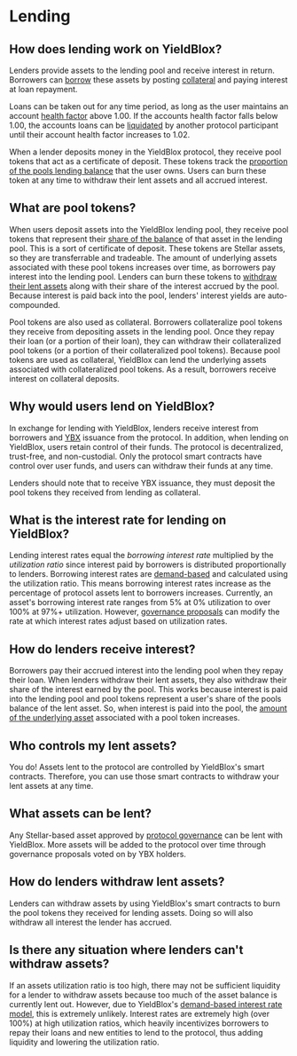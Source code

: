 # Lending

## How does lending work on YieldBlox?

Lenders provide assets to the lending pool and receive interest in return. Borrowers can [borrow](borrowing.md) these assets by posting [collateral](borrowing.md#what-is-collateral) and paying interest at loan repayment.

Loans can be taken out for any time period, as long as the user maintains an account [health factor](./#whats-a-health-factor) above 1.00. If the accounts health factor falls below 1.00, the accounts loans can be [liquidated](liquidations.md) by another protocol participant until their account health factor increases to 1.02.

When a lender deposits money in the YieldBlox protocol, they receive pool tokens that act as a certificate of deposit. These tokens track the [proportion of the pools lending balance](../../technical-docs/math.md#pool-token-issuance) that the user owns. Users can burn these token at any time to withdraw their lent assets and all accrued interest.

## What are pool tokens?

When users deposit assets into the YieldBlox lending pool, they receive pool tokens that represent their [share of the balance](../../technical-docs/math.md#pool-token-issuance) of that asset in the lending pool. This is a sort of certificate of deposit. These tokens are Stellar assets, so they are transferrable and tradeable. The amount of underlying assets associated with these pool tokens increases over time, as borrowers pay interest into the lending pool. Lenders can burn these tokens to [withdraw their lent assets](../../technical-docs/math.md#asset-payout) along with their share of the interest accrued by the pool. Because interest is paid back into the pool, lenders' interest yields are auto-compounded.

Pool tokens are also used as collateral. Borrowers collateralize pool tokens they receive from depositing assets in the lending pool. Once they repay their loan (or a portion of their loan), they can withdraw their collateralized pool tokens (or a portion of their collateralized pool tokens). Because pool tokens are used as collateral, YieldBlox can lend the underlying assets associated with collateralized pool tokens. As a result, borrowers receive interest on collateral deposits.

## Why would users lend on YieldBlox?

In exchange for lending with YieldBlox, lenders receive interest from borrowers and [YBX](../ybx-tokens/#how-do-i-get-ybx-tokens) issuance from the protocol. In addition, when lending on YieldBlox, users retain control of their funds. The protocol is decentralized, trust-free, and non-custodial. Only the protocol smart contracts have control over user funds, and users can withdraw their funds at any time.

Lenders should note that to receive YBX issuance, they must deposit the pool tokens they received from lending as collateral.

## What is the interest rate for lending on YieldBlox?

Lending interest rates equal the _borrowing interest rate_ multiplied by the _utilization ratio_ since interest paid by borrowers is distributed proportionally to lenders. Borrowing interest rates are [demand-based](interest-rates.md#how-do-loan-interest-rates-work) and calculated using the utilization ratio. This means borrowing interest rates increase as the percentage of protocol assets lent to borrowers increases. Currently, an asset's borrowing interest rate ranges from 5% at 0% utilization to over 100% at 97%+ utilization. However, [governance proposals](../governance.md) can modify the rate at which interest rates adjust based on utilization rates.

## How do lenders receive interest?

Borrowers pay their accrued interest into the lending pool when they repay their loan. When lenders withdraw their lent assets, they also withdraw their share of the interest earned by the pool. This works because interest is paid into the lending pool and pool tokens represent a user's share of the pools balance of the lent asset. So, when interest is paid into the pool, the [amount of the underlying asset](../../technical-docs/math.md#asset-payout) associated with a pool token increases.

## Who controls my lent assets?

You do! Assets lent to the protocol are controlled by YieldBlox's smart contracts. Therefore, you can use those smart contracts to withdraw your lent assets at any time.

## What assets can be lent?

Any Stellar-based asset approved by [protocol governance](../governance.md) can be lent with YieldBlox. More assets will be added to the protocol over time through governance proposals voted on by YBX holders.

## How do lenders withdraw lent assets?

Lenders can withdraw assets by using YieldBlox's smart contracts to burn the pool tokens they received for lending assets. Doing so will also withdraw all interest the lender has accrued.

## Is there any situation where lenders can't withdraw assets?

If an assets utilization ratio is too high, there may not be sufficient liquidity for a lender to withdraw assets because too much of the asset balance is currently lent out. However, due to YieldBlox's [demand-based interest rate model](interest-rates.md), this is extremely unlikely. Interest rates are extremely high (over 100%) at high utilization ratios, which heavily incentivizes borrowers to repay their loans and new entities to lend to the protocol, thus adding liquidity and lowering the utilization ratio.
